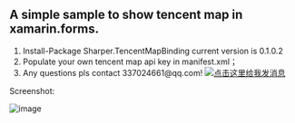 <h2><a id="map-android-sdk-binding-sample" class="anchor" href="#Sharper" aria-hidden="true"><span class="octicon octicon-link"></span></a>A simple sample to show tencent map in xamarin.forms.</h2>

<ol>
<li>Install-Package Sharper.TencentMapBinding current version is   0.1.0.2</li>
<li>Populate your own tencent map api key in manifest.xml； </li>
<li>Any questions pls contact 337024661@qq.com! <a target="_blank" href="http://wpa.qq.com/msgrd?v=3&uin=337024661&site=qq&menu=yes"><img border="0" src="http://wpa.qq.com/pa?p=2:337024661:51" alt="点击这里给我发消息" title="点击这里给我发消息"/></a></li>
</ol>

<p>Screenshot:</p>

![image](https://github.com/Joetangfb/Sharper/blob/master/screenshot.png)
